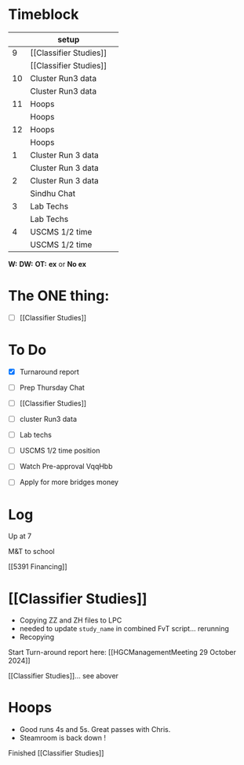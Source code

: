 # Timeblock

|     | setup                  |     |
| --- | ---------------------- | --- |
| 9   | [[Classifier Studies]] |     |
|     | [[Classifier Studies]] |     |
| 10  | Cluster Run3 data      |     |
|     | Cluster Run3 data      |     |
| 11  | Hoops                  |     |
|     | Hoops                  |     |
| 12  | Hoops                  |     |
|     | Hoops                  |     |
| 1   | Cluster Run 3 data     |     |
|     | Cluster Run 3 data     |     |
| 2   | Cluster Run 3 data     |     |
|     | Sindhu Chat            |     |
| 3   | Lab Techs              |     |
|     | Lab Techs              |     |
| 4   | USCMS 1/2 time         |     |
|     | USCMS 1/2 time         |     |

**W:**
**DW:**
**OT:**
**ex** or **No ex**

# The ONE thing: 
- [ ] [[Classifier Studies]]


# To Do
- [x] Turnaround report
- [ ] Prep Thursday Chat
- [ ] [[Classifier Studies]]
- [ ] cluster Run3 data
- [ ] Lab techs
- [ ] USCMS 1/2 time position
- [ ] Watch Pre-approval VqqHbb
- [ ] Apply for more bridges money


# Log

Up at 7

M&T to school

[[5391 Financing]]

# [[Classifier Studies]]
- Copying ZZ and ZH files to LPC
- needed to update `study_name` in combined FvT script... rerunning
- Recopying

Start Turn-around report here:
[[HGCManagementMeeting 29 October 2024]]

[[Classifier Studies]]... see abover

# Hoops 
- Good runs 4s and 5s.  Great passes with Chris.
- Steamroom is back down !

Finished [[Classifier Studies]] 